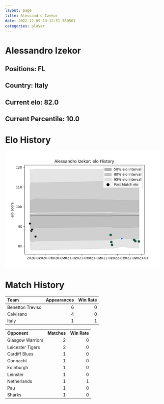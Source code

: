 ```yaml
---  
layout: page  
title: Alessandro Izekor  
date: 2022-12-09 13:12:51.569501  
categories: player  
---
```

# Alessandro Izekor

## Positions: FL

## Country: Italy

## Current elo: 82.0

## Current Percentile: 10.0

# Elo History


![elo history](history_AlessandroIzekor.png)
# Match History


| Team             |   Appearances |   Win Rate |
|:-----------------|--------------:|-----------:|
| Benetton Treviso |             6 |          0 |
| Calvisano        |             4 |          0 |
| Italy            |             1 |          1 |

| Opponent         |   Matches |   Win Rate |
|:-----------------|----------:|-----------:|
| Glasgow Warriors |         2 |          0 |
| Leicester Tigers |         2 |          0 |
| Cardiff Blues    |         1 |          0 |
| Connacht         |         1 |          0 |
| Edinburgh        |         1 |          0 |
| Leinster         |         1 |          0 |
| Netherlands      |         1 |          1 |
| Pau              |         1 |          0 |
| Sharks           |         1 |          0 |